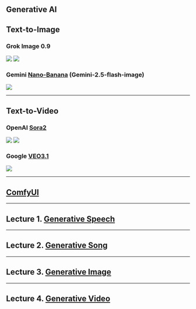 ## Generative AI

## Text-to-Image
### Grok Image 0.9
[![](https://markdown-videos-api.jorgenkh.no/youtube/awl4vLMbUP4)](https://youtu.be/awl4vLMbUP4) [![](https://markdown-videos-api.jorgenkh.no/youtube/0nKyRitp0L0)](https://youtu.be/0nKyRitp0L0) 

### Gemini [Nano-Banana](https://aistudio.google.com/prompts/new_chat) (Gemini-2.5-flash-image)
[![](https://markdown-videos-api.jorgenkh.no/youtube/93fYXstDrjc)](https://youtu.be/93fYXstDrjc)

---
## Text-to-Video
### OpenAI [Sora2](https://sora.chatgpt.com)
[![](https://markdown-videos-api.jorgenkh.no/youtube/5XgvjKV1iEw)](https://youtu.be/5XgvjKV1iEw) [![](https://markdown-videos-api.jorgenkh.no/youtube/sGS1JwnD6Ik)](https://youtu.be/sGS1JwnD6Ik)

### Google [VEO3.1](https://aistudio.google.com/models/veo-3)
[![](https://markdown-videos-api.jorgenkh.no/youtube/PL_izvWJVLU)](https://youtu.be/PL_izvWJVLU)

---
## [ComfyUI](https://github.com/comfyanonymous/ComfyUI)

---
## Lecture 1. [Generative Speech](https://rkuo2000.github.io/AI-course/lecture/2025/09/09/Generative-Speech.html)

---
## Lecture 2. [Generative Song](https://rkuo2000.github.io/AI-course/lecture/2025/09/10/Generative-Song.html)

---
## Lecture 3. [Generative Image](https://rkuo2000.github.io/AI-course/lecture/2025/09/11/Generative-Image.html)

---
## Lecture 4. [Generative Video](https://rkuo2000.github.io/AI-course/lecture/2025/09/12/Generative-Video.html)



